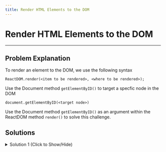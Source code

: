 ```yaml
---
title: Render HTML Elements to the DOM
---
```

# Render HTML Elements to the DOM

---
## Problem Explanation
To render an element to the DOM, we use the following syntax
```
ReactDOM.render(<item to be rendered>, <where to be rendered>);
```
Use the Document method `getElementByID()` to target a specfic node in the DOM
```
document.getElementByID(<target node>)
```
Use the Document method `getElementByID()`  as an argument within the ReactDOM method `render()` to solve this challenge.

## Solutions

<details><summary>Solution 1 (Click to Show/Hide)</summary>

Following the syntax, we would add this line of code to render the JSX element to the `div` with the id of challenge-node.
```javascript
ReactDOM.render(JSX, document.getElementById("challenge-node"));
```
</details>
